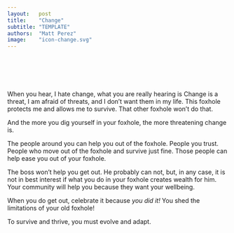 ```yaml
---
layout:   post
title:    "Change"
subtitle: "TEMPLATE"
authors:  "Matt Perez"
image:    "icon-change.svg"
---
```


<div style="display:none;">
 <p>&ldquo;I hate change.&rdquo;</p>
</div>

<h1>&nbsp;</h1>
 <p>When you hear, <span class="_quotespan">I hate change</span>, what you are really hearing is <span class="_quotespan">Change is a threat, I am afraid of threats, and I don&rsquo;t want them in my life. This foxhole protects me and allows me to survive. That other foxhole won&rsquo;t do that</span>.</p>
 <p>And the more you dig yourself in your foxhole, the more threatening change is.</p>
 <p>The people around you can help you out of the foxhole. People you trust. People who move out of the foxhole and survive just fine. Those people can help ease you out of your foxhole.</p>
 <p>The boss won&rsquo;t help you get out. He probably can not, but, in any case, it is not in best interest if what you do in your foxhole creates wealth for him. Your community will help you because they want your wellbeing.</p>
 <p>When you do get out, celebrate it because <em>you did it!</em> You shed the limitations of your old foxhole!</p>
 <p>To survive and thrive, you must evolve and adapt.</p>
